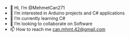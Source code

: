 - 👋 Hi, I’m @MehmetCan271
- 👀 I’m interested in Arduino projects and C# applications
- 🌱 I’m currently learning C# 
- 💞️ I’m looking to collaborate on Software
- 📫 How to reach me can.mhmt.42@gmail.com

<!---
MehmetCan271/MehmetCan271 is a ✨ special ✨ repository because its `README.md` (this file) appears on your GitHub profile.
You can click the Preview link to take a look at your changes.
--->
